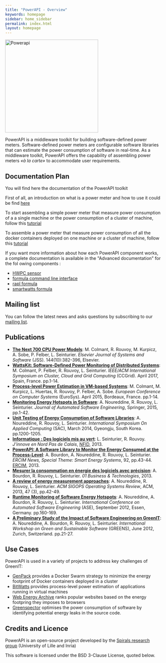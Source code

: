 ```yaml
---
title: "PowerAPI - Overview"
keywords: homepage
sidebar: home_sidebar
permalink: index.html
layout: homepage
---
```


<img src="https://rawgit.com/Spirals-Team/powerapi/master/resources/logo/PowerAPI-logo.png" alt="Powerapi" width="300px">

PowerAPI is a middleware toolkit for building software-defined power meters.
Software-defined power meters are configurable software libraries that can estimate the power consumption of software in real-time.
As a middleware toolkit, PowerAPI offers the capability of assembling power meters *«à la carte»* to accommodate user requirements.

## Documentation Plan

You will find here the documentation of the PowerAPI toolkit

First of all, an introduction on what is a power meter and how to use it could be find [here](powerapi_howitworks.html)

To start assembling a simple power meter that measure power consumption of a a single machine or the power consumption of a cluster of machine, follow this [tutorial](monitor_global_power_consumption.html)

To assemble a power meter that measure power consumption of all the docker containers deployed on one machine or a cluster of machine, follow this [tutorial](smartwatts_tuto_intro.html)

If you want more information about how each PowerAPI component works, a complete documentation is available in the "Advanced documentation" for the fol owing components :

- [HWPC sensor](hwpc.html)
- [formula command line interface](formula_cli.html)
- [rapl formula](rapl.html)
- [smartwatts formula](smartwatts.html)


## Mailing list
You can follow the latest news and asks questions by subscribing to our <a href="mailto:sympa@inria.fr?subject=subscribe powerapi">mailing list</a>.

## Publications
* **[The Next 700 CPU Power Models](https://hal.inria.fr/hal-01827132v2)**: M. Colmant, R. Rouvoy, M. Kurpicz, A. Sobe, P. Felber, L. Seinturier. *Elsevier Journal of Systems and Software* (JSS). 144(10):382-396, Elsevier.
* **[WattsKit: Software-Defined Power Monitoring of Distributed Systems](https://hal.inria.fr/hal-01439889)**: M. Colmant, P. Felber, R. Rouvoy, L. Seinturier. *IEEE/ACM International Symposium on Cluster, Cloud and Grid Computing* (CCGrid). April 2017, Spain, France. pp.1-14.
* **[Process-level Power Estimation in VM-based Systems](https://hal.inria.fr/hal-01130030)**: M. Colmant, M. Kurpicz, L. Huertas, R. Rouvoy, P. Felber, A. Sobe. *European Conference on Computer Systems* (EuroSys). April 2015, Bordeaux, France. pp.1-14.
* **[Monitoring Energy Hotspots in Software](https://hal.inria.fr/hal-01069142)**: A. Noureddine, R. Rouvoy, L. Seinturier. *Journal of Automated Software Engineering*, Springer, 2015, pp.1-42.
* **[Unit Testing of Energy Consumption of Software Libraries](https://hal.inria.fr/hal-00912613)**: A. Noureddine, R. Rouvoy, L. Seinturier. *International Symposium On Applied Computing* (SAC), March 2014, Gyeongju, South Korea. pp.1200-1205.
* **[Informatique : Des logiciels mis au vert](http://www.jinnove.com/Actualites/Informatique-des-logiciels-mis-au-vert)**: L. Seinturier, R. Rouvoy. *J'innove en Nord Pas de Calais*, [NFID](http://www.jinnove.com), 2013.
* **[PowerAPI: A Software Library to Monitor the Energy Consumed at the Process-Level](http://ercim-news.ercim.eu/en92/special/powerapi-a-software-library-to-monitor-the-energy-consumed-at-the-process-level)**: A. Bourdon, A. Noureddine, R. Rouvoy, L. Seinturier. *ERCIM News, Special Theme: Smart Energy Systems*, 92,  pp.43-44. [ERCIM](http://www.ercim.eu), 2013.
* **[Mesurer la consommation en énergie des logiciels avec précision](http://www.lifl.fr/digitalAssets/0/807_01info_130110_16_39.pdf)**: A. Bourdon, R. Rouvoy, L. Seinturier. *01 Business & Technologies*, 2013.
* **[A review of energy measurement approaches](https://hal.inria.fr/hal-00912996v2)**: A. Noureddine, R. Rouvoy, L. Seinturier. *ACM SIGOPS Operating Systems Review*, ACM, 2013, 47 (3), pp.42-49.
* **[Runtime Monitoring of Software Energy Hotspots](https://hal.inria.fr/hal-00715331)**: A. Noureddine, A. Bourdon, R. Rouvoy, L. Seinturier. *International Conference on Automated Software Engineering* (ASE), September 2012, Essen, Germany. pp.160-169.
* **[A Preliminary Study of the Impact of Software Engineering on GreenIT](https://hal.inria.fr/hal-00681560)**: A. Noureddine, A. Bourdon, R. Rouvoy, L. Seinturier. *International Workshop on Green and Sustainable Software* (GREENS), June 2012, Zurich, Switzerland. pp.21-27.

## Use Cases
PowerAPI is used in a variety of projects to address key challenges of GreenIT:
* [GenPack](https://hal.inria.fr/hal-01403486) provides a Docker Swarm strategy to minimize the energy footprint of  Docker containers deployed in a cluster
* [BitWatts](http://bitwatts.powerapi.org) provides process-level power estimation of applications running in virtual machines
* [Web Energy Archive](http://webenergyarchive.com) ranks popular websites based on the energy footpring they imposes to browsers
* [Greenspector](http://greenspector.com) optimises the power consumption of software by identifying potential energy leaks in the source code.

## Credits and Licence
PowerAPI is an open-source project developed by the [Spirals research group](https://team.inria.fr/spirals) (University of Lille and Inria)

This software is licensed under the BSD 3-Clause License, quoted below.
